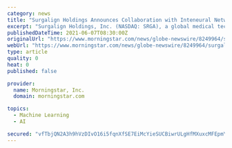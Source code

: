 ```yaml
---
category: news
title: "Surgalign Holdings Announces Collaboration with Inteneural Networks, a Leading Developer of Artificial Intelligence for Clinical Neurosciences"
excerpt: "Surgalign Holdings, Inc. (NASDAQ: SRGA), a global medical technology company focused on elevating the standard of care through the evolution of digital surgery, and Inteneural Networks Inc., a developer of innovative artificial intelligence (AI) based applications focused on fully autonomous analytics of central nervous system imaging,"
publishedDateTime: 2021-06-07T08:30:00Z
originalUrl: "https://www.morningstar.com/news/globe-newswire/8249964/surgalign-holdings-announces-collaboration-with-inteneural-networks-a-leading-developer-of-artificial-intelligence-for-clinical-neurosciences"
webUrl: "https://www.morningstar.com/news/globe-newswire/8249964/surgalign-holdings-announces-collaboration-with-inteneural-networks-a-leading-developer-of-artificial-intelligence-for-clinical-neurosciences"
type: article
quality: 0
heat: 0
published: false

provider:
  name: Morningstar, Inc.
  domain: morningstar.com

topics:
  - Machine Learning
  - AI

secured: "vfTbjQN2A3h9hVzDIvO16i5fqnXfSE7EiMcYieSUCBiwrULgHfMXuxcMFEpmY3rtLE2c34MxolICId/eO4VplM6wqbCWy1TTSJFBvWgjO29KUM6fEFFpU9eRWfDFeuXWIrE/JUcNXsvmlI2TriPNcEimBiTHkLwRCBJJIqsWiRy+1CXzNl3ke5mpCiFSE6XTAWz7LsMPLI7VaWL/S401C7ULl5ZJ4D3F+MbnhBjGNij+pxbCtG3nZOGZq0eJiWxL9KDPV9mdZ5oFZc85D2dRob2oToMsG2zULrTXCOB36NV+5Ylg5pLrhNDb9HEN9f9RfAI6C8anMnFLZkwlnR/TiSxBtB6qZGCH9l/wYmMxhjs=;7i/lJcU/oo3NG1P2l0yCRg=="
---
```


